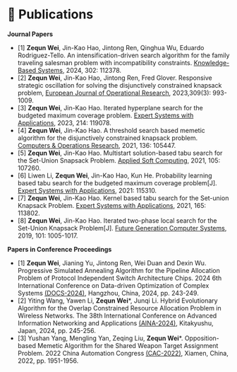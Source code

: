 
# 📝 Publications 

<!--
## 🎙 Speech Synthesis


<div class='paper-box'><div class='paper-box-image'><div><div class="badge">NeurIPS 2019</div><img src='images/fs.png' alt="sym" width="100%"></div></div>
<div class='paper-box-text' markdown="1">

[FastSpeech: Fast, Robust and Controllable Text to Speech](https://papers.nips.cc/paper/8580-fastspeech-fast-robust-and-controllable-text-to-speech.pdf) \\
**Yi Ren**, Yangjun Ruan, Xu Tan, Tao Qin, Sheng Zhao, Zhou Zhao, Tie-Yan Liu

[**Project**](https://speechresearch.github.io/fastspeech/) <strong><span class='show_paper_citations' data='4FA6C0AAAAAJ:qjMakFHDy7sC'></span></strong>

- FastSpeech is the first fully parallel end-to-end speech synthesis model.
- **Academic Impact**: This work is included by many famous speech synthesis open-source projects, such as [ESPNet ![](https://img.shields.io/github/stars/espnet/espnet?style=social)](https://github.com/espnet/espnet). Our work are promoted by more than 20 media and forums, such as [机器之心](https://mp.weixin.qq.com/s/UkFadiUBy-Ymn-zhJ95JcQ)、[InfoQ](https://www.infoq.cn/article/tvy7hnin8bjvlm6g0myu).
- **Industry Impact**: FastSpeech has been deployed in [Microsoft Azure TTS service](https://techcommunity.microsoft.com/t5/azure-ai/neural-text-to-speech-extends-support-to-15-more-languages-with/ba-p/1505911) and supports 49 more languages with state-of-the-art AI quality. It was also shown as a text-to-speech system acceleration example in [NVIDIA GTC2020](https://resources.nvidia.com/events/GTC2020s21420).
</div>
</div>


<div class='paper-box'><div class='paper-box-image'><div><div class="badge">ICLR 2021</div><img src='images/fs2.png' alt="sym" width="100%"></div></div>
<div class='paper-box-text' markdown="1">

[FastSpeech 2: Fast and High-Quality End-to-End Text to Speech](https://arxiv.org/abs/2006.04558) \\
**Yi Ren**, Chenxu Hu, Xu Tan, Tao Qin, Sheng Zhao, Zhou Zhao, Tie-Yan Liu

[**Project**](https://speechresearch.github.io/fastspeech2/) <strong><span class='show_paper_citations' data='4FA6C0AAAAAJ:LkGwnXOMwfcC'></span></strong>
  - This work is included by many famous speech synthesis open-source projects, such as [PaddlePaddle/Parakeet ![](https://img.shields.io/github/stars/PaddlePaddle/PaddleSpeech?style=social)](https://github.com/PaddlePaddle/PaddleSpeech), [ESPNet ![](https://img.shields.io/github/stars/espnet/espnet?style=social)](https://github.com/espnet/espnet) and [fairseq ![](https://img.shields.io/github/stars/pytorch/fairseq?style=social)](https://github.com/pytorch/fairseq).
</div>
</div>


<div class='paper-box'><div class='paper-box-image'><div><div class="badge">ICLR 2024</div><img src='images/mega.png' alt="sym" width="100%"></div></div>
<div class='paper-box-text' markdown="1">

[Mega-TTS 2: Boosting Prompting Mechanisms for Zero-Shot Speech Synthesis](https://openreview.net/forum?id=mvMI3N4AvD) \\ 
Ziyue Jiang, Jinglin Liu, **Yi Ren**, et al.

[**Project**](https://boostprompt.github.io/boostprompt/) 
  - This work has been deployed on many TikTok products.
  - Advandced zero-shot voice cloning model.
</div>
</div>


<div class='paper-box'><div class='paper-box-image'><div><div class="badge">AAAI 2022</div><img src='images/diffsinger.png' alt="sym" width="100%"></div></div>
<div class='paper-box-text' markdown="1">

[DiffSinger: Singing Voice Synthesis via Shallow Diffusion Mechanism](https://arxiv.org/abs/2105.02446) \\
Jinglin Liu, Chengxi Li, **Yi Ren**, Feiyang Chen, Zhou Zhao

- Many [video demos](https://www.bilibili.com/video/BV1be411N7JA) created by the [DiffSinger community](https://github.com/openvpi) are released.
- DiffSinger was introduced in [a very popular video](https://www.bilibili.com/video/BV1uM411t7ZJ) (1600k+ views) on Bilibili!

- [**Project**](https://diffsinger.github.io/) \| [![](https://img.shields.io/github/stars/NATSpeech/NATSpeech?style=social&label=DiffSpeech Stars)](https://github.com/NATSpeech/NATSpeech) \| [![](https://img.shields.io/github/stars/MoonInTheRiver/DiffSinger?style=social&label=DiffSinger Stars)](https://github.com/MoonInTheRiver/DiffSinger) \| [![Hugging Face](https://img.shields.io/badge/%F0%9F%A4%97%20Hugging%20Face-blue?label=Demo)](https://huggingface.co/spaces/NATSpeech/DiffSpeech)
</div>
</div>


<div class='paper-box'><div class='paper-box-image'><div><div class="badge">NeurIPS 2021</div><img src='images/portaspeech.png' alt="sym" width="100%"></div></div>
<div class='paper-box-text' markdown="1">

[PortaSpeech: Portable and High-Quality Generative Text-to-Speech](https://arxiv.org/abs/2109.15166) \\
**Yi Ren**, Jinglin Liu, Zhou Zhao

[**Project**](https://portaspeech.github.io/) \| [![](https://img.shields.io/github/stars/NATSpeech/NATSpeech?style=social&label=Code+Stars)](https://github.com/NATSpeech/NATSpeech) \| [![Hugging Face](https://img.shields.io/badge/%F0%9F%A4%97%20Hugging%20Face-blue?label=Demo)](https://huggingface.co/spaces/NATSpeech/PortaSpeech)
</div>
</div>
-->

**Journal Papers**

- [1] **Zequn Wei**, Jin-Kao Hao, Jintong Ren, Qinghua Wu, Eduardo Rodriguez-Tello. An intensification-driven search algorithm for the family traveling salesman problem with incompatibility constraints. [Knowledge-Based Systems](https://www.sciencedirect.com/science/article/abs/pii/S0950705124010128), 2024, 302: 112378.
- [2] **Zequn Wei**, Jin-Kao Hao, Jintong Ren, Fred Glover. Responsive strategic oscillation for solving the disjunctively constrained knapsack problem, [European Journal of Operational Research](https://www.sciencedirect.com/science/article/abs/pii/S0377221723001248), 2023,309(3): 993-1009.  
- [3] **Zequn Wei**, Jin-Kao Hao. Iterated hyperplane search for the budgeted maximum coverage problem. [Expert Systems with Applications](https://www.sciencedirect.com/science/article/pii/S0957417422020966), 2023, 214: 119078.
- [4] **Zequn Wei**, Jin-Kao Hao. A threshold search based memetic algorithm for the disjunctively constrained knapsack problem. [Computers & Operations Research](https://www.sciencedirect.com/science/article/pii/S030505482100201X), 2021, 136: 105447.
- [5] **Zequn Wei**, Jin-Kao Hao. Multistart solution-based tabu search for the Set-Union Snapsack Problem. [Applied Soft Computing](https://www.sciencedirect.com/science/article/pii/S1568494621001836), 2021, 105: 107260.
- [6] Liwen Li, **Zequn Wei**, Jin-Kao Hao, Kun He. Probability learning based tabu search for the budgeted maximum coverage problem[J]. [Expert Systems with Applications](https://www.sciencedirect.com/science/article/pii/S0957417421007399), 2021: 115310.
- [7] **Zequn Wei**, Jin-Kao Hao. Kernel based tabu search for the Set-union Knapsack Problem. [Expert Systems with Applications](https://www.sciencedirect.com/science/article/pii/S0957417420306199), 2021, 165: 113802.
- [8] **Zequn Wei**, Jin-Kao Hao. Iterated two-phase local search for the Set-Union Knapsack Problem[J]. [Future Generation Computer Systems](https://www.sciencedirect.com/science/article/pii/S0167739X19306569), 2019, 101: 1005-1017. 

**Papers in Conference Proceedings**

- [1] **Zequn Wei**, Jianing Yu, Jintong Ren, Wei Duan and Dexin Wu. Progressive Simulated Annealing Algorithm for the Pipeline Allocation Problem of Protocol Independent Switch Architecture Chips. 2024 6th International Conference on Data-driven Optimization of Complex Systems [(DOCS-2024)](https://ieeexplore.ieee.org/abstract/document/10704552), Hangzhou, China, 2024, pp. 243-249.
- [2] Yiting Wang, Yawen Li, **Zequn Wei***, Junqi Li. Hybrid Evolutionary Algorithm for the Overlap Constrained Resource Allocation Problem in Wireless Networks. The 38th International Conference on Advanced Information Networking and Applications [(AINA-2024)](https://link.springer.com/book/10.1007/978-3-031-57870-0), Kitakyushu, Japan, 2024, pp. 245-256.
- [3] Yushan Yang, Mengling Yan, Zeqing Liu, **Zequn Wei***. Opposition-based Memetic Algorithm for the Shared Weapon Target Assignment Problem. 2022 China Automation Congress [(CAC-2022)](https://ieeexplore.ieee.org/document/10056059), Xiamen, China, 2022, pp. 1951-1956.